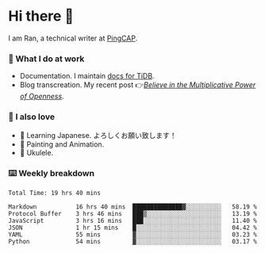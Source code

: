 # Hi there 👋

I am Ran, a technical writer at [PingCAP](https://pingcap.com/).

### 📝 What I do at work

- Documentation. I maintain [docs for TiDB](https://github.com/pingcap/docs).
- Blog transcreation. My recent post 👉[*Believe in the Multiplicative Power of Openness*](https://pingcap.com/blog/believe-in-the-multiplicative-power-of-openness-open-source-community).

### 🤠 I also love

- 💬 Learning Japanese. よろしくお願い致します！
- 🎨 Painting and Animation.
- 🎵 Ukulele.

### ⌨️ Weekly breakdown

<!--START_SECTION:waka-->

```text
Total Time: 19 hrs 40 mins

Markdown           16 hrs 40 mins  ██████████████▓░░░░░░░░░░   58.19 %
Protocol Buffer    3 hrs 46 mins   ███▒░░░░░░░░░░░░░░░░░░░░░   13.19 %
JavaScript         3 hrs 16 mins   ███░░░░░░░░░░░░░░░░░░░░░░   11.40 %
JSON               1 hr 15 mins    █░░░░░░░░░░░░░░░░░░░░░░░░   04.42 %
YAML               55 mins         ▓░░░░░░░░░░░░░░░░░░░░░░░░   03.23 %
Python             54 mins         ▓░░░░░░░░░░░░░░░░░░░░░░░░   03.17 %
```

<!--END_SECTION:waka-->
